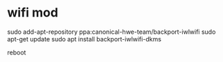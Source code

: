 # wifi mod

sudo add-apt-repository ppa:canonical-hwe-team/backport-iwlwifi
sudo apt-get update
sudo apt install backport-iwlwifi-dkms

reboot
